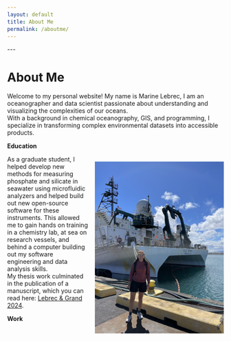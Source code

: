 ```yaml
---
layout: default
title: About Me
permalink: /aboutme/
---
```

<link rel="stylesheet" href="custom.css">
---

# About Me

Welcome to my personal website! 
My name is Marine Lebrec, I am an oceanographer and data scientist passionate about understanding and visualizing the complexities of our oceans. <br>
With a background in chemical oceanography, GIS, and programming, I specialize in transforming complex environmental datasets into accessible products. 

**Education**

<p style="float: right; margin-left: 15px;">
    <img src="/images/cruise.jpeg" alt="My Image" width="300">
    <br>
</p>

As a graduate student, I helped develop new methods for measuring phosphate and silicate in seawater using microfluidic analyzers and helped build out new open-source software for these instruments. 
This allowed me to gain hands on training in a chemistry lab, at sea on research vessels, and behind a computer building out my software engineering and data analysis skills. <br> My thesis work culminated in the publication of a manuscript, which you can read here: [Lebrec & Grand 2024](https://doi.org/10.3389/fmars.2024.1354780). 

**Work**


